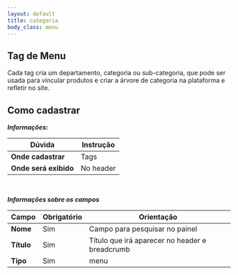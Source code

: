 ```yaml
---
layout: default
title: categoria
body_class: menu
---
```



## Tag de Menu

Cada tag cria um departamento, categoria ou sub-categoria, que pode ser usada para vincular produtos e criar a árvore de categoria na plataforma e refletir no site.

## Como cadastrar 
***Informações:***

| Dúvida                          | Instrução                                                               |
| ------------------------------- | ----------------------------------------------------------------------- |
| **Onde cadastrar**              | Tags                                                                    |
| **Onde será exibido**           | No header                          |


&nbsp;

***Informações sobre os campos***

| Campo         | Obrigatório         | Orientação                                |
| ------------- | ------------------- | ----------------------------------------- |
| **Nome**      | Sim      | Campo para pesquisar no painel                 |
| **Título**    | Sim | Título que irá aparecer no header e breadcrumb        |
| **Tipo** | Sim | menu     |



&nbsp;
